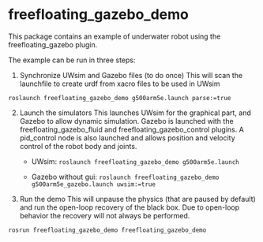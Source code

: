 freefloating_gazebo_demo
========================

This package contains an example of underwater robot using the freefloating_gazebo plugin.

The example can be run in three steps:

1. Synchronize UWsim and Gazebo files (to do once)
This will scan the launchfile to create urdf from xacro files to be used in UWsim

`roslaunch freefloating_gazebo_demo g500arm5e.launch parse:=true`

2. Launch the simulators
This launches UWsim for the graphical part, and Gazebo to allow dynamic simulation. Gazebo is launched with the freefloating_gazebo_fluid and freefloating_gazebo_control plugins.
A pid_control node is also launched and allows position and velocity control of the robot body and joints.

    - UWsim: `roslaunch freefloating_gazebo_demo g500arm5e.launch`
    
    - Gazebo without gui: `roslaunch freefloating_gazebo_demo g500arm5e_gazebo.launch uwsim:=true`
    
3. Run the demo
This will unpause the physics (that are paused by default) and run the open-loop recovery of the black box.
Due to open-loop behavior the recovery will not always be performed.

`rosrun freefloating_gazebo_demo freefloating_gazebo_demo`